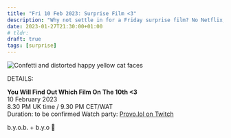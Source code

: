```yaml
---
title: "Fri 10 Feb 2023: Surprise Film <3"
description: "Why not settle in for a Friday surprise film? No Netflix, just chill. Bring strangers, acquaintances, and of course any snacks you like. See you online :3"
date: 2023-01-27T21:30:00+01:00
# tldr: 
draft: true
tags: [surprise]
---
```


![Confetti and distorted happy yellow cat faces](/images/surprise-party.jpg)

DETAILS:

**You Will Find Out Which Film On The 10th <3**   
10 February 2023  
8.30 PM UK time / 9.30 PM CET/WAT  
Duration: to be confirmed 
Watch party: [Provo.lol on Twitch](https://www.twitch.tv/provolol)

b.y.o.b. + b.y.o 🍕